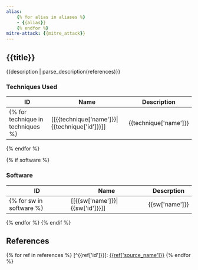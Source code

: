 ```yaml
---
alias:
    {% for alias in aliases %}
    - {{alias}}
    {% endfor %}
mitre-attack: {{mitre_attack}}
---
```


## {{title}}

{{description | parse_description(references)}}

### Techniques Used
| ID | Name | Description |
| --- | --- | --- |
{% for technique in techniques %}| [[{{technique['name']}}\|{{technique['id']}}]] | {{technique['name']}} | {{ technique['description'] | parse_description(references) }} |
{% endfor %}

{% if software %}
### Software
| ID | Name | Descrption |
| --- | --- | --- |
{% for sw in software %}| [[{{sw['name']}}\|{{sw['id']}}]] | {{sw['name']}} | {{sw['description']}} |
{% endfor %}
{% endif %}

## References
{% for ref in references %}
[^{{ref['id']}}]: [{{ref['source_name']}}]({{ref['url']}})
{% endfor %}

